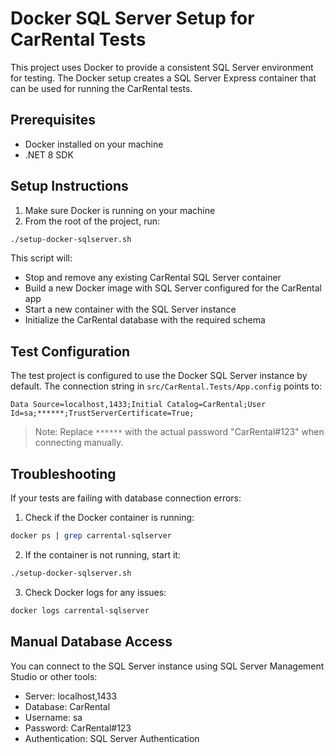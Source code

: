 # Docker SQL Server Setup for CarRental Tests

This project uses Docker to provide a consistent SQL Server environment for testing. The Docker setup creates a SQL Server Express container that can be used for running the CarRental tests.

## Prerequisites

- Docker installed on your machine
- .NET 8 SDK

## Setup Instructions

1. Make sure Docker is running on your machine
2. From the root of the project, run:

```bash
./setup-docker-sqlserver.sh
```

This script will:
- Stop and remove any existing CarRental SQL Server container
- Build a new Docker image with SQL Server configured for the CarRental app
- Start a new container with the SQL Server instance
- Initialize the CarRental database with the required schema

## Test Configuration

The test project is configured to use the Docker SQL Server instance by default. The connection string in `src/CarRental.Tests/App.config` points to:

```
Data Source=localhost,1433;Initial Catalog=CarRental;User Id=sa;******;TrustServerCertificate=True;
```

> Note: Replace `******` with the actual password "CarRental#123" when connecting manually.

## Troubleshooting

If your tests are failing with database connection errors:

1. Check if the Docker container is running:
```bash
docker ps | grep carrental-sqlserver
```

2. If the container is not running, start it:
```bash
./setup-docker-sqlserver.sh
```

3. Check Docker logs for any issues:
```bash
docker logs carrental-sqlserver
```

## Manual Database Access

You can connect to the SQL Server instance using SQL Server Management Studio or other tools:

- Server: localhost,1433
- Database: CarRental
- Username: sa
- Password: CarRental#123
- Authentication: SQL Server Authentication
